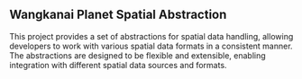 ## Wangkanai Planet Spatial Abstraction

This project provides a set of abstractions for spatial data handling, allowing developers to work with various spatial data formats in a consistent manner.
The abstractions are designed to be flexible and extensible, enabling integration with different spatial data sources and formats.
